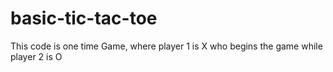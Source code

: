 # basic-tic-tac-toe
This code is one time Game, where player 1 is X who begins the game while player 2 is O
